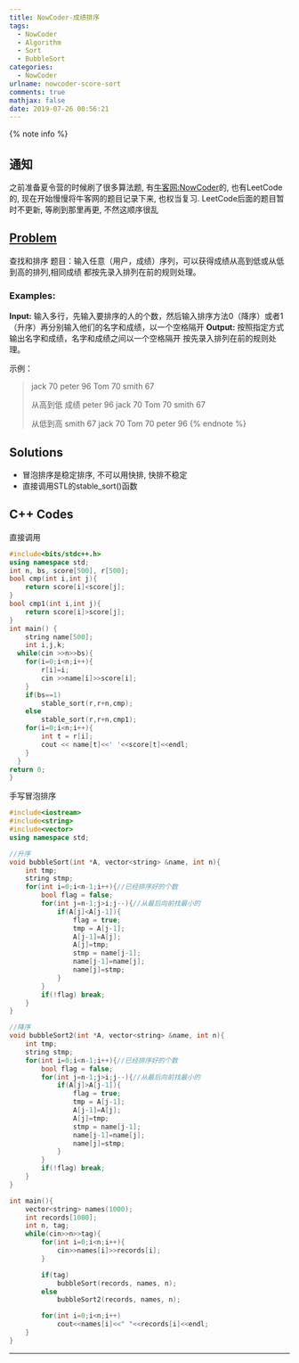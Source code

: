 ```yaml
---
title: NowCoder-成绩排序
tags:
  - NowCoder
  - Algorithm
  - Sort
  - BubbleSort
categories: 
  - NowCoder
urlname: nowcoder-score-sort
comments: true
mathjax: false
date: 2019-07-26 00:56:21
---
```


<meta name="referrer" content="no-referrer" />

{% note info %}
## 通知
之前准备夏令营的时候刷了很多算法题, 有[牛客网:NowCoder](https://www.nowcoder.com/ta/kaoyan?page=1)的, 也有LeetCode的, 现在开始慢慢将牛客网的题目记录下来, 也权当复习. LeetCode后面的题目暂时不更新, 等刷到那里再更, 不然这顺序很乱

## [Problem](https://www.nowcoder.com/practice/0383714a1bb749499050d2e0610418b1?tpId=40&tqId=21333&tPage=1&rp=1&ru=/ta/kaoyan&qru=/ta/kaoyan/question-ranking)   
查找和排序
题目：输入任意（用户，成绩）序列，可以获得成绩从高到低或从低到高的排列,相同成绩
都按先录入排列在前的规则处理。 
### Examples:
**Input:** 
输入多行，先输入要排序的人的个数，然后输入排序方法0（降序）或者1（升序）再分别输入他们的名字和成绩，以一个空格隔开
**Output:**
按照指定方式输出名字和成绩，名字和成绩之间以一个空格隔开
按先录入排列在前的规则处理。
<!--more-->
示例：
> jack      70
> peter     96
> Tom       70
> smith     67
> 
> 从高到低  成绩
> peter     96
> jack      70
> Tom       70
> smith     67
> 
> 从低到高
> smith     67
> jack      70
> Tom      70
> peter     96 
{% endnote %}

## Solutions
- 冒泡排序是稳定排序, 不可以用快排, 快排不稳定
- 直接调用STL的stable_sort()函数

## C++ Codes
直接调用
```C++
#include<bits/stdc++.h>
using namespace std;
int n, bs, score[500], r[500];
bool cmp(int i,int j){
    return score[i]<score[j];
}
bool cmp1(int i,int j){
    return score[i]>score[j];
}
int main() {
    string name[500];
    int i,j,k;
  while(cin >>n>>bs){
    for(i=0;i<n;i++){
        r[i]=i;
        cin >>name[i]>>score[i];
    }
    if(bs==1)
        stable_sort(r,r+n,cmp);
    else
        stable_sort(r,r+n,cmp1);
    for(i=0;i<n;i++){
        int t = r[i];
        cout << name[t]<<' '<<score[t]<<endl;
    }
  }
return 0;
}
```

手写冒泡排序
```C++
#include<iostream>
#include<string>
#include<vector>
using namespace std;

//升序
void bubbleSort(int *A, vector<string> &name, int n){
    int tmp;
    string stmp;
    for(int i=0;i<n-1;i++){//已经排序好的个数
        bool flag = false;
        for(int j=n-1;j>i;j--){//从最后向前找最小的
            if(A[j]<A[j-1]){
                flag = true;
                tmp = A[j-1];
                A[j-1]=A[j];
                A[j]=tmp;
                stmp = name[j-1];
                name[j-1]=name[j];
                name[j]=stmp;
            }
        }
        if(!flag) break;
    }
}

//降序
void bubbleSort2(int *A, vector<string> &name, int n){
    int tmp;
    string stmp;
    for(int i=0;i<n-1;i++){//已经排序好的个数
        bool flag = false;
        for(int j=n-1;j>i;j--){//从最后向前找最小的
            if(A[j]>A[j-1]){
                flag = true;
                tmp = A[j-1];
                A[j-1]=A[j];
                A[j]=tmp;
                stmp = name[j-1];
                name[j-1]=name[j];
                name[j]=stmp;
            }
        }
        if(!flag) break;
    }
}

int main(){
    vector<string> names(1000);
    int records[1000];
    int n, tag;
    while(cin>>n>>tag){
        for(int i=0;i<n;i++){
            cin>>names[i]>>records[i];
        }

        if(tag)
            bubbleSort(records, names, n);
        else
            bubbleSort2(records, names, n);

        for(int i=0;i<n;i++) 
            cout<<names[i]<<" "<<records[i]<<endl;
    }
}
```

------
